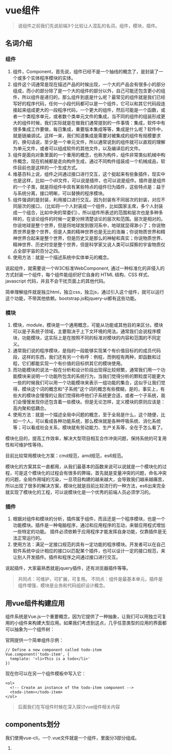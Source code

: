 # vue组件
> 说组件之前我们先说前端3个比较让人混乱的名词，组件，模块，插件。

## 名词介绍
### 组件
1. 组件，Component，首先说，组件已经不是一个抽线的概念了，是封装了一个或多个实体程序模块的实体。
2. 组件这个词通常是现在描述产品的时候出现，一个大的产品会有很多小的部分组成，而小的部分除了是一个大的组件的部分以外，自己可能还包含更小的组件，所以组件是递归的，那么组件到底是什么呢？最常见的组件就是我们已经写好的程序代码，任何一小段代码都可以是一个组件，它可以和其它代码段连接起来组成更大的一段程序代码，一个更大的组件，然后可能是一个函数，或者一个类程序单元，或者数个类单元文件的集成，当不同的组件的组装形成更大的组件时候，我们实际就是在做我们通常提到的一件事情：集成，软件中有很多集成工作要做，每日集成，重要版本集成等等，集成是什么呢？软件中，就是链编调试。这样一来，我们知道集成是需要对被集成的组件有规模要求的，换句话说，至少是一个单元文件，所以通常说到的组件就可以直观的理解为单元文件，或者可以组成软件的其他文件，以及编译后的文件。
3. 组件是面向对象里面的一个重用的概念，也称为构件，组件非常类似机械中构件概念，现在机械都是走向构件生成，通过不同构件组装成一个机械成品，软件目前也是这样的一个生成方式。
4. 维基百科上说，组件之间通过接口进行交互，这个挺起来有些象插件，现实中也是这样，比如一个dll文件，可以说是插件，也可以说是组件。插件是是组件的一个子类，就是将组件中具有某些特点的组件归为插件，这些特点是：益于与系统分离，接口明晰，可以替换的程序模块。
5. 组件强调的是封装，利用接口进行交互。因为封装有不同层次的封装，对应不同层次的接口，（比如将一个人封装成一个组件，比如国家主席，多个人封装成一个组合，比如中央的常委们），所以组件所表述的范围和层次也是多种多样的，在谈论组件的时候一定要分辨清楚谈论的层次和范围。层次是相对的。你说地球是整个世界，但是将地球放到银河系中，地球就显得渺小了；你说物质世界是整个世界，但是人类的精神世界也是无比的浩瀚；你说物质世界和精神世界合起来是整个世界，但是历史又是那么的神秘和真实；你说物质世界、精神世界、历史时空是整个世界，但是科学家又说人类可以探察的宇宙物质仅占全部宇宙的百分之四。
6. 使用方法：就是一个描述系统中实体单元的概念。

说起组件，就需要说一个W3C标准WebComponent, 通过一种标准化的非侵入的方式封装一个组件，每个组件能组织好它自身的 HTML 结构、CSS 样式、javascript 代码，并且不会干扰页面上的其他代码。

简单理解组件就是独立html，独立css，独立js，通过引入这个组件，就可以运行这个功能，不带其他依赖。bootstrap.js和jquery-ui都有这些功能。

### 模块
1. 模块，module，模块是一个通用概念，可能从功能或其他目的来区分。模块可以是子系统子领域，主要取决于上下文环境的用法。通常我们会说程序模块，功能模块，这实际上是在按照不同的标准对模块的内容和范围的不同定义。
2. 通常我们说的程序模块，是指的一段能够实现某个有价值目标的的成员代码段，这样的东西，我们还有另一个称呼：例程，而例程有两种，即函数和过程，它们都能实现一个有价值的目标供其它的模块使用。
3. 而功能模块的说法一般在分析和设计阶段出现得比较频繁，通常我们用一个功能模块来说明一个功能所包含的系统行为，当我们觉得分析的颗粒度可能更大一些的时候我们可以用一个功能模块来表示一组功能的集合，这似乎让我们觉得，模块这个词的概念和“子系统”这个词的概念有些模糊，是的，事实上，有些大的模块会慢慢的让我们觉得称呼他们子系统更合适，或者一个子系统，我们会慢慢发现你还包含着一些模块。但是无论怎样，定义模块的原则应该是：高内聚和低耦合。
4. 使用方法：就是一个描述全局中问题的概念，至于全局是什么，这个随便，比如一个人，可以看成各种功能系统，那么模块就是各种呼吸系统、消化系统等；可以看成社会关系，模块就有劳动能力、生产关系等，全在于怎么看了。

模块化目的，提高工作效率，解决大型项目相互合作冲突问题，保持系统的可复用性和可维护性等待。

目前比较常用模块化方案：cmd规范，amd规范，es6规范。

模块化的方案其实一直都用，从我们最基本的函数来说可以说就是一个模块化的过程，可是这个模块化的过程会有很多的弊端，首先就是变量冲突的问题，命名冲突的问题，全局作用域的污染，一旦项目构建的越来越大，会导致我们越来越痛苦，所以出现了很多的解决方案，模块化就是目前比较流行的一种方法，es6出来完全就实现了模块化的工程，可以说模块化是一个优秀的前端人员必须学习的。

### 插件
1. 根据对组件和模块的分析，插件属于组件，而且还是一个程序模块，也是一个功能模块。插件是一种电脑程序，通过和应用程序的互动，来替应用程式增加一些特定的功能。 插件必须依赖于应用程序才能发挥自身功能，仅靠插件是无法正常运行的。
2. 使用方法：满足一定接口规范的具有一定功能的程序模块。开发者可以在自己软件系统中设计相应的接口以匹配某个插件，也可以设计一定的接口规范，来让别人开发插件。插件和程序之间通过接口进行交互。

说起插件，大家最熟悉就是jquery插件，还有浏览器插件等等。

> 共同点：可维护，可扩展，可复用。
不同点：组件是最基本单元，插件是组件增强，模块是业务和代码组织设计概念。

## 用vue组件构建应用
组件系统是Vue.js一个重要概念，因为它提供了一种抽象，让我们可以用独立可复用的小组件来构建大型应用。如果我们考虑到这点，几乎任意类型的应用的界面都可以抽象为一个组件树：

官网提供一个简单组件示例：
~~~
// Define a new component called todo-item
Vue.component('todo-item', {
  template: '<li>This is a todo</li>'
})
~~~
现在你可以在另一个组件模板中写入它：
~~~
<ol>
  <!-- Create an instance of the todo-item component -->
  <todo-item></todo-item>
</ol>
~~~
> 后面我们在写组件时候在深入探讨vue组件相关内容

## components划分
我们使用vue-cli，一个.vue文件就是一个组件，里面分3部分组成。
1. <template>html-模板
2. <style>css-样式
3. <script>js-脚本
前面我们也结束过他们。我们就不再解释。[.vue文件介绍](admin开工.md)

我们需要对我们项目进行一个组件规划，我们需要最前面[定义路由](admin页面和路由规划.md)来进行规划。

#### 页面相关组件
login     登录
dashboard 控制台
article   文章管理
user      会员管理
comment   评论管理
role      权限管理
member    账号管理
system    系统管理
pages     其他页面

#### 其他组件
topbar    顶栏组件
sidebar   侧栏组件

> 以上设想组件都是文件夹，我们需要把组件写在对应文件夹里面，根据路由，一一对应，便于以后维护。











